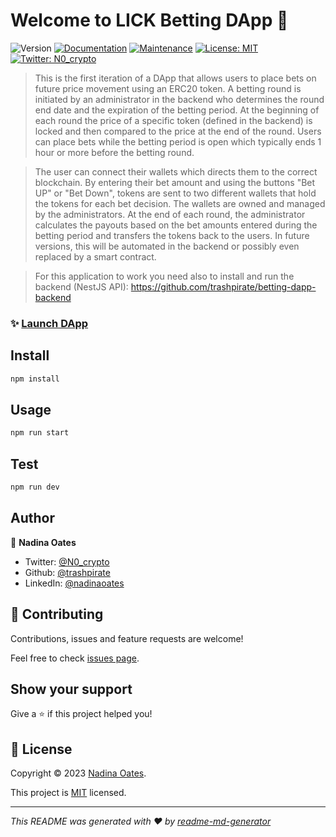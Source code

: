 # Welcome to LICK Betting DApp 👋
![Version](https://img.shields.io/badge/version-1.1.0-blue.svg?cacheSeconds=2592000)
[![Documentation](https://img.shields.io/badge/documentation-yes-brightgreen.svg)](https://github.com/trashpirate/betting-dapp-frontend#readme)
[![Maintenance](https://img.shields.io/badge/Maintained%3F-yes-green.svg)](https://github.com/trashpirate/betting-dapp-frontend/graphs/commit-activity)
[![License: MIT](https://img.shields.io/github/license/trashpirate/betting-dapp-frontend)](https://github.com/trashpirate/betting-dapp-frontend/blob/master/LICENSE)
[![Twitter: N0\_crypto](https://img.shields.io/twitter/follow/N0\_crypto.svg?style=social)](https://twitter.com/N0\_crypto)

> This is the first iteration of a DApp that allows users to place bets on future price movement using an ERC20 token. A betting round is initiated by an administrator in the backend who determines the round end date and the expiration of the betting period. At the beginning of each round the price of a specific token (defined in the backend) is locked and then compared to the price at the end of the round. Users can place bets while the betting period is open which typically ends 1 hour or more before the betting round. 

> The user can connect their wallets which directs them to the correct blockchain. By entering their bet amount and using the buttons "Bet UP" or "Bet Down", tokens are sent to two different wallets that hold the tokens for each bet decision. The wallets are owned and managed by the administrators. At the end of each round, the administrator calculates the payouts based on the bet amounts entered during the betting period and transfers the tokens back to the users. In future versions, this will be automated in the backend or possibly even replaced by a smart contract.

> For this application to work you need also to install and run the backend (NestJS API): https://github.com/trashpirate/betting-dapp-backend

### ✨ [Launch DApp](https://play.petlfg.com)

## Install

```sh
npm install
```

## Usage

```sh
npm run start
```

## Test

```sh
npm run dev
```

## Author

👤 **Nadina Oates**

* Twitter: [@N0\_crypto](https://twitter.com/N0\_crypto)
* Github: [@trashpirate](https://github.com/trashpirate)
* LinkedIn: [@nadinaoates](https://linkedin.com/in/nadinaoates)

## 🤝 Contributing

Contributions, issues and feature requests are welcome!

Feel free to check [issues page](https://github.com/trashpirate/betting-dapp-frontend/issues). 

## Show your support

Give a ⭐️ if this project helped you!


## 📝 License

Copyright © 2023 [Nadina Oates](https://github.com/trashpirate).

This project is [MIT](https://github.com/trashpirate/betting-dapp-frontend/blob/master/LICENSE) licensed.

***
_This README was generated with ❤️ by [readme-md-generator](https://github.com/kefranabg/readme-md-generator)_
